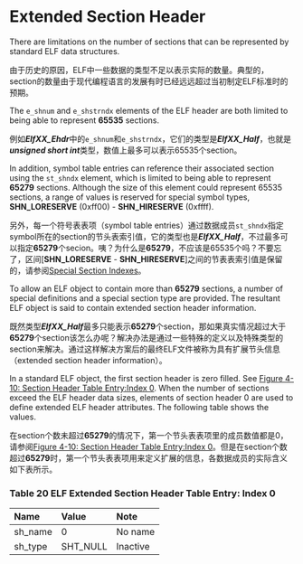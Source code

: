 # Extended Section Header

There are limitations on the number of sections that can be represented by standard ELF data structures.

由于历史的原因，ELF中一些数据的类型不足以表示实际的数量。典型的，section的数量由于现代编程语言的发展有时已经远远超过当初制定ELF标准时的预期。

The `e_shnum` and `e_shstrndx` elements of the ELF header are both limited to being able to represent **65535** sections.

例如***ElfXX_Ehdr***中的`e_shnum`和`e_shstrndx`，它们的类型是***ElfXX_Half***，也就是***unsigned short int***类型，数值上最多可以表示65535个section。

In addition, symbol table entries can reference their associated section using the `st_shndx` element, which is limited to being able to represent **65279** sections. Although the size of this element could represent 65535 sections, a range of values is reserved for special symbol types, **SHN_LORESERVE** (0xff00) - **SHN_HIRESERVE** (0xffff).

另外，每一个符号表表项（symbol table entries）通过数据成员`st_shndx`指定symbol所在的section的节头表索引值，它的类型也是***ElfXX_Half***，不过最多可以指定**65279**个secion。咦？为什么是**65279**，不应该是65535个吗？不要忘了，区间[**SHN_LORESERVE** - **SHN_HIRESERVE**]之间的节表表索引值是保留的，请参阅[Special Section Indexes](https://github.com/astrotycoon/Executable-And-Linking-Format-ELF/blob/main/9.%20Special%20Section%20Indexes.md)。

To allow an ELF object to contain more than **65279** sections, a number of special definitions and a special section type are provided. The resultant ELF object is said to contain extended section header information.

既然类型***ElfXX_Half***最多只能表示**65279**个section，那如果真实情况超过大于**65279**个section该怎么办呢？解决办法是通过一些特殊的定义以及特殊类型的section来解决。通过这样解决方案后的最终ELF文件被称为具有扩展节头信息（extended section header information）。

In a standard ELF object, the first section header is zero filled. See [Figure 4-10: Section Header Table Entry:Index 0](https://github.com/astrotycoon/Executable-And-Linking-Format-ELF/blob/main/11.%20Section%20Types.md#figure-4-10-section-header-table-entryindex-0). When the number of sections exceed the ELF header data sizes, elements of section header 0 are used to define extended ELF header attributes. The following table shows the values.

在section个数未超过**65279**的情况下，第一个节头表表项里的成员数值都是0，请参阅[Figure 4-10: Section Header Table Entry:Index 0](https://github.com/astrotycoon/Executable-And-Linking-Format-ELF/blob/main/11.%20Section%20Types.md#figure-4-10-section-header-table-entryindex-0)。但是在section个数超过**65279**时，第一个节头表表项用来定义扩展的信息，各数据成员的实际含义如下表所示。

### Table 20  ELF Extended Section Header Table Entry: Index 0

**Name** | **Value** | **Note**
|:-|:-|:-|
sh_name|0|No name
sh_type | SHT_NULL |Inactive
